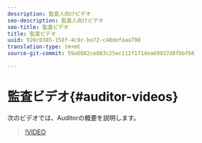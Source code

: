```yaml
---
description: 監査人向けビデオ
seo-description: 監査人向けビデオ
seo-title: 監査ビデオ
title: 監査ビデオ
uuid: 920c0385-158f-4c9c-be72-c48defaaa798
translation-type: tm+mt
source-git-commit: 59a6682ce083c25ec112f171dea69937d8fbbf66

---
```



# 監査ビデオ{#auditor-videos}

次のビデオでは、Auditorの概要を説明します。

>[!VIDEO](https://www.youtube.com/watch?v=CVSd5L4Rcgg)
